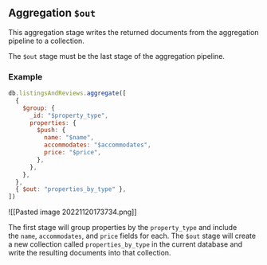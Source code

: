 ## Aggregation `$out`

This aggregation stage writes the returned documents from the aggregation pipeline to a collection.

The `$out` stage must be the last stage of the aggregation pipeline.

### Example
```jsx
db.listingsAndReviews.aggregate([
  {
    $group: {
      _id: "$property_type",
      properties: {
        $push: {
          name: "$name",
          accommodates: "$accommodates",
          price: "$price",
        },
      },
    },
  },
  { $out: "properties_by_type" },
])
```
![[Pasted image 20221120173734.png]]

The first stage will group properties by the `property_type` and include the `name`, `accommodates`, and `price` fields for each. The `$out` stage will create a new collection called `properties_by_type` in the current database and write the resulting documents into that collection.